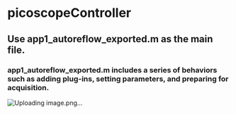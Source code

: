 # picoscopeController
## Use app1_autoreflow_exported.m as the main file.
### app1_autoreflow_exported.m includes a series of behaviors such as adding plug-ins, setting parameters, and preparing for acquisition.
![Uploading image.png…]()
